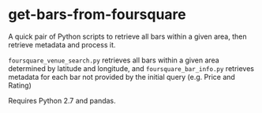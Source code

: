 get-bars-from-foursquare
========================

A quick pair of Python scripts to retrieve all bars within a given area, then retrieve metadata and process it.

`foursquare_venue_search.py` retrieves all bars within a given area determined by latitude and longitude, and `foursquare_bar_info.py` retrieves metadata for each bar not provided by the initial query (e.g. Price and Rating)

Requires Python 2.7 and pandas.
